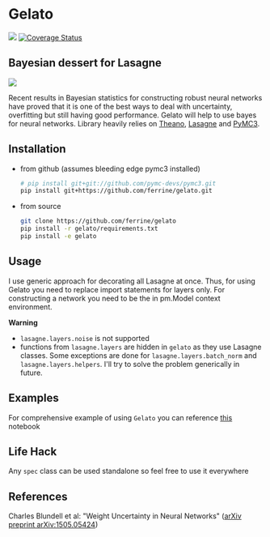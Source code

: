 # Gelato
[![](https://travis-ci.org/ferrine/gelato.svg?branch=master)](https://travis-ci.org/ferrine/gelato)
[![Coverage Status](https://coveralls.io/repos/github/ferrine/gelato/badge.svg?branch=master)](https://coveralls.io/github/ferrine/gelato?branch=master)
## Bayesian dessert for Lasagne

![](img/gelato.jpg)

Recent results in Bayesian statistics for constructing robust neural networks have proved that it is one of the best ways to deal with uncertainty, overfitting but still having good performance. Gelato will help to use bayes for neural networks.
Library heavily relies on [Theano](https://github.com/Theano/Theano), [Lasagne](https://github.com/Lasagne/Lasagne) and [PyMC3](https://github.com/pymc-devs/pymc3).

Installation
------------

* from github (assumes bleeding edge pymc3 installed)
    ```bash
    # pip install git+git://github.com/pymc-devs/pymc3.git
    pip install git+https://github.com/ferrine/gelato.git
    ```
* from source
    ```bash
    git clone https://github.com/ferrine/gelato
    pip install -r gelato/requirements.txt
    pip install -e gelato
    ```

Usage
-----
I use generic approach for decorating all Lasagne at once. Thus, for using Gelato you need to replace import statements for layers only. For constructing a network you need to be the in pm.Model context environment.

**Warning**
-  `lasagne.layers.noise` is not supported
-  functions from `lasagne.layers` are hidden in `gelato` as they use Lasagne classes. Some exceptions are done for `lasagne.layers.batch_norm` and `lasagne.layers.helpers`. I'll try to solve the problem generically in future.

Examples
--------
For comprehensive example of using `Gelato` you can reference [this](https://github.com/ferrine/gelato/blob/master/examples/mnist.ipynb) notebook 

Life Hack
---------
Any `spec` class can be used standalone so feel free to use it everywhere

References
----------
Charles Blundell et al: "Weight Uncertainty in Neural Networks" ([arXiv preprint arXiv:1505.05424](https://arxiv.org/abs/1505.05424))
